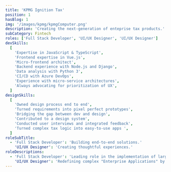 ```yaml
---
title: 'KPMG Ignition Tax'
position: 1
hasBlog: 1
img: '/images/kpmg/kpmgComputer.png'
description: 'Creating the next-generation of enteprise tax products.'
subCategory: Fintech
roles: ['Full Stack Developer', 'UI/UX Designer', 'UI/UX Designer']
devSkills:
  [
    'Expertise in JavaScript & TypeScript',
    'Frontend expertise in Vue.js',
    'Micro-frontend architect',
    'Backend experience with Node.js and Django',
    'Data analysis with Python 3',
    'CI/CD with Azure DevOps',
    'Experience with micro-service architectures',
    'Always advocating for prioritization of UX',
  ]
designSkills:
  [
    'Owned design process end to end',
    'Turned requirements into pixel perfect prototypes',
    'Bridging the gap between dev and design',
    'Contributed to a design system',
    'Conducted user interviews and integrated feedback',
    'Turned complex tax logic into easy-to-use apps ',
  ]
roleSubTitle:
  - 'Full Stack Developer': 'Building end-to-end solutions.'
    'UI/UX Designer': 'Creating thoughtful experiences.'
roleDescriptions:
  - 'Full Stack Developer': 'Leading role in the implementation of large scale enterprise applications. Experience with both front-end and back-end development, service-oriented architectures, big data and devOps.'
    'UI/UX Designer': 'Redefining complex "Enterprise Applications" by crafting UX flows and designing modern, easy-to-use interfaces. Advocating for product improvements through user research and design thinking.'
---
```


<center-title
:role="roles[0]"
:skills="devSkills"
:description="roleDescriptions[0]['Full Stack Developer']"
:subtitle="roleSubTitle[0]['Full Stack Developer']"
icon="codeIcon">
</center-title>

<center-title
:role="roles[1]"
:skills="designSkills"
:description="roleDescriptions[0]['UI/UX Designer']"
:subtitle="roleSubTitle[0]['UI/UX Designer']"
icon="designIcon">
</center-title>
